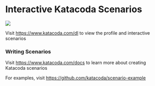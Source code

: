 # Interactive Katacoda Scenarios

[![](http://shields.katacoda.com/katacoda/dl/count.svg)](https://www.katacoda.com/dl "Get your profile on Katacoda.com")

Visit https://www.katacoda.com/dl to view the profile and interactive scenarios

### Writing Scenarios
Visit https://www.katacoda.com/docs to learn more about creating Katacoda scenarios

For examples, visit https://github.com/katacoda/scenario-example
